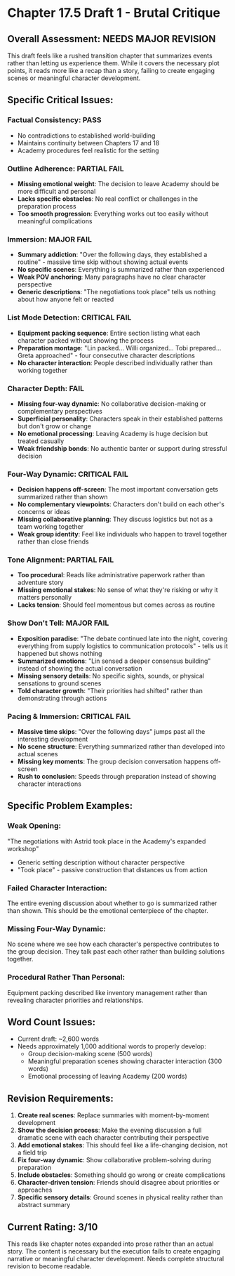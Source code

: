 # Chapter 17.5 Draft 1 - Brutal Critique

## Overall Assessment: NEEDS MAJOR REVISION

This draft feels like a rushed transition chapter that summarizes events rather than letting us experience them. While it covers the necessary plot points, it reads more like a recap than a story, failing to create engaging scenes or meaningful character development.

## Specific Critical Issues:

### Factual Consistency: PASS
- No contradictions to established world-building
- Maintains continuity between Chapters 17 and 18
- Academy procedures feel realistic for the setting

### Outline Adherence: PARTIAL FAIL
- **Missing emotional weight**: The decision to leave Academy should be more difficult and personal
- **Lacks specific obstacles**: No real conflict or challenges in the preparation process
- **Too smooth progression**: Everything works out too easily without meaningful complications

### Immersion: MAJOR FAIL
- **Summary addiction**: "Over the following days, they established a routine" - massive time skip without showing actual events
- **No specific scenes**: Everything is summarized rather than experienced
- **Weak POV anchoring**: Many paragraphs have no clear character perspective
- **Generic descriptions**: "The negotiations took place" tells us nothing about how anyone felt or reacted

### List Mode Detection: CRITICAL FAIL
- **Equipment packing sequence**: Entire section listing what each character packed without showing the process
- **Preparation montage**: "Lin packed... Willi organized... Tobi prepared... Greta approached" - four consecutive character descriptions
- **No character interaction**: People described individually rather than working together

### Character Depth: FAIL
- **Missing four-way dynamic**: No collaborative decision-making or complementary perspectives
- **Superficial personality**: Characters speak in their established patterns but don't grow or change
- **No emotional processing**: Leaving Academy is huge decision but treated casually
- **Weak friendship bonds**: No authentic banter or support during stressful decision

### Four-Way Dynamic: CRITICAL FAIL
- **Decision happens off-screen**: The most important conversation gets summarized rather than shown
- **No complementary viewpoints**: Characters don't build on each other's concerns or ideas
- **Missing collaborative planning**: They discuss logistics but not as a team working together
- **Weak group identity**: Feel like individuals who happen to travel together rather than close friends

### Tone Alignment: PARTIAL FAIL
- **Too procedural**: Reads like administrative paperwork rather than adventure story
- **Missing emotional stakes**: No sense of what they're risking or why it matters personally
- **Lacks tension**: Should feel momentous but comes across as routine

### Show Don't Tell: MAJOR FAIL
- **Exposition paradise**: "The debate continued late into the night, covering everything from supply logistics to communication protocols" - tells us it happened but shows nothing
- **Summarized emotions**: "Lin sensed a deeper consensus building" instead of showing the actual conversation
- **Missing sensory details**: No specific sights, sounds, or physical sensations to ground scenes
- **Told character growth**: "Their priorities had shifted" rather than demonstrating through actions

### Pacing & Immersion: CRITICAL FAIL
- **Massive time skips**: "Over the following days" jumps past all the interesting development
- **No scene structure**: Everything summarized rather than developed into actual scenes
- **Missing key moments**: The group decision conversation happens off-screen
- **Rush to conclusion**: Speeds through preparation instead of showing character interactions

## Specific Problem Examples:

### Weak Opening:
"The negotiations with Astrid took place in the Academy's expanded workshop"
- Generic setting description without character perspective
- "Took place" - passive construction that distances us from action

### Failed Character Interaction:
The entire evening discussion about whether to go is summarized rather than shown. This should be the emotional centerpiece of the chapter.

### Missing Four-Way Dynamic:
No scene where we see how each character's perspective contributes to the group decision. They talk past each other rather than building solutions together.

### Procedural Rather Than Personal:
Equipment packing described like inventory management rather than revealing character priorities and relationships.

## Word Count Issues:
- Current draft: ~2,600 words
- Needs approximately 1,000 additional words to properly develop:
  - Group decision-making scene (500 words)
  - Meaningful preparation scenes showing character interaction (300 words)
  - Emotional processing of leaving Academy (200 words)

## Revision Requirements:
1. **Create real scenes**: Replace summaries with moment-by-moment development
2. **Show the decision process**: Make the evening discussion a full dramatic scene with each character contributing their perspective
3. **Add emotional stakes**: This should feel like a life-changing decision, not a field trip
4. **Fix four-way dynamic**: Show collaborative problem-solving during preparation
5. **Include obstacles**: Something should go wrong or create complications
6. **Character-driven tension**: Friends should disagree about priorities or approaches
7. **Specific sensory details**: Ground scenes in physical reality rather than abstract summary

## Current Rating: 3/10

This reads like chapter notes expanded into prose rather than an actual story. The content is necessary but the execution fails to create engaging narrative or meaningful character development. Needs complete structural revision to become readable.
